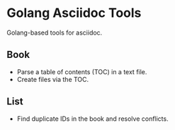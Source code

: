 # Golang Asciidoc Tools

Golang-based tools for asciidoc.

## Book

- Parse a table of contents (TOC) in a text file.
- Create files via the TOC.

## List

- Find duplicate IDs in the book and resolve conflicts.
